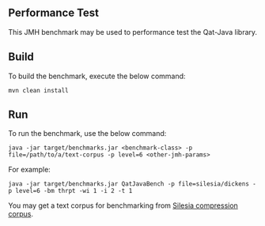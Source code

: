 ## Performance Test
This JMH benchmark may be used to performance test the Qat-Java library.

## Build
To build the benchmark, execute the below command:
```
mvn clean install
```

## Run
To run the benchmark, use the below command:

```
java -jar target/benchmarks.jar <benchmark-class> -p file=/path/to/a/text-corpus -p level=6 <other-jmh-params>
```

For example:
```
java -jar target/benchmarks.jar QatJavaBench -p file=silesia/dickens -p level=6 -bm thrpt -wi 1 -i 2 -t 1
```

You may get a text corpus for benchmarking from [Silesia compression corpus](https://sun.aei.polsl.pl//~sdeor/index.php?page=silesia). 

